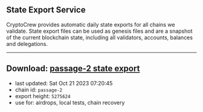 ## State Export Service
CryptoCrew provides automatic daily state exports for all chains we validate. State export files can be used as genesis files and are a snapshot of the current blockchain state, including all validators, accounts, balances and delegations.

---
**Download: [passage-2 state export](https://dl.ccvalidators.com/SERVICE/passage/passage-2_export_5275624.json)**
---

- last updated: Sat Oct 21 2023 07:20:45
- chain id: `passage-2`
- export height: `5275624`
- use for: airdrops, local tests, chain recovery
